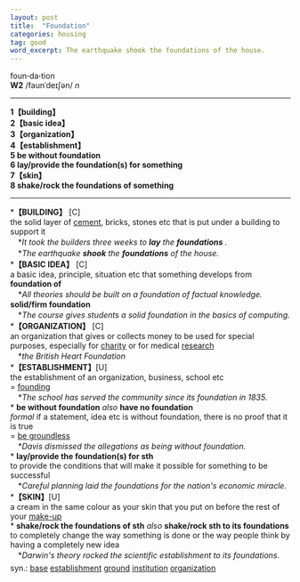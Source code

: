 ```yaml
---
layout: post
title:  "Foundation"
categories: housing
tag: good
word_excerpt: The earthquake shook the foundations of the house.
---
```

<DIV style="MARGIN: 0px 0px 5px">foun<B>·</B>da<B>·</B>tion<BR><B>W2</B> /faunˈdeɪʃən/ <I>n</I>
<HR>
<B>1【building】</B><BR><B>2【basic idea】</B><BR><B>3【organization】</B><BR><B>4【establishment】</B><BR><B>5 be without foundation</B><BR><B>6 lay/provide the foundation(s) for something</B><BR><B>7【skin】</B><BR><B>8 shake/rock the foundations of something</B>
<HR>
*<B>【BUILDING】</B> [C] <BR>the solid layer of <A href="{{ site.baseurl }}/cement"><U>cement</U></A>, bricks, stones etc that is put under a building to support it<BR>　*<I>It took the builders three weeks to <B>lay</B> the <B>foundations</B> .</I><BR>　*<I>The earthquake <B>shook</B> the <B>foundations</B> of the house.</I><BR>*<B>【BASIC IDEA】</B> [C] <BR>a basic idea, principle, situation etc that something develops from<BR><B>foundation of</B><BR>　*<I>All theories should be built on a foundation of factual knowledge.</I><BR><B>solid/firm foundation</B><BR>　*<I>The course gives students a solid foundation in the basics of computing.</I><BR>*<B>【ORGANIZATION】</B> [C] <BR>an organization that gives or collects money to be used for special purposes, especially for <A href="{{ site.baseurl }}/charity"><U>charity</U></A> or for medical <A href="{{ site.baseurl }}/research"><U>research</U></A><BR>　*<I>the British Heart Foundation</I><BR>*<B>【ESTABLISHMENT】</B>[U]<BR>the establishment of an organization, business, school etc<BR>= <A href="{{ site.baseurl }}/founding"><U>founding</U></A><BR>　*<I>The school has served the community since its foundation in 1835.</I><BR>* <B>be without foundation</B> <I>also</I> <B>have no foundation</B> <BR><I>formal</I> if a statement, idea etc is without foundation, there is no proof that it is true<BR>= <A href="{{ site.baseurl }}/groundless"><U>be groundless</U></A><BR>　*<I>Davis dismissed the allegations as being without foundation.</I><BR>* <B>lay/provide the foundation(s) for sth</B><BR>to provide the conditions that will make it possible for something to be successful<BR>　*<I>Careful planning laid the foundations for the nation's economic miracle.</I><BR>*<B>【SKIN】</B>[U]<BR>a cream in the same colour as your skin that you put on before the rest of your <A href="{{ site.baseurl }}/make-up"><U>make-up</U></A><BR>* <B>shake/rock the foundations of sth</B> <I>also</I> <B>shake/rock sth to its foundations</B> <BR>to completely change the way something is done or the way people think by having a completely new idea<BR>　*<I>Darwin's theory rocked the scientific establishment to its foundations.</I></DIV>
<DIV style="MARGIN: 0px 0px 5px">
<DIV style="MARGIN: 4px 0px">syn.: <A href="{{ site.baseurl }}/base"><U>base</U></A> <A href="{{ site.baseurl }}/establishment"><U>establishment</U></A> <A href="{{ site.baseurl }}/ground"><U>ground</U></A> <A href="{{ site.baseurl }}/institution"><U>institution</U></A> <A href="{{ site.baseurl }}/organization"><U>organization</U></A></DIV></DIV>
